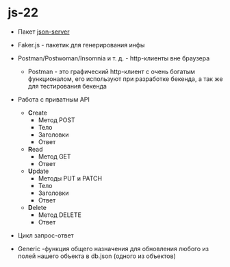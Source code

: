 # js-22

- Пакет [json-server](https://github.com/typicode/json-server)
- Faker.js - пакетик для генерирования инфы
- Postman/Postwoman/Insomnia и т. д. - http-клиенты вне браузера
  - Postman - это графический http-клиент с очень богатым функционалом, его
    используют при разработке бекенда, а так же для тестирования бекенда
- Работа с приватным API
  - **C**reate
    - Метод POST
    - Тело
    - Заголовки
    - Ответ
  - **R**ead
    - Метод GET
    - Ответ
  - **U**pdate
    - Методы PUT и PATCH
    - Тело
    - Заголовки
    - Ответ
  - **D**elete
    - Метод DELETE
    - Ответ
- Цикл запрос-ответ

- Generic -функция общего назначения для обновления любого из полей нашего
  объекта в db.json (одного из объектов)
